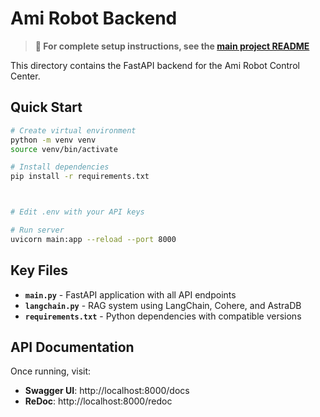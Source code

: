 # Ami Robot Backend

> **📖 For complete setup instructions, see the [main project README](../README.md)**

This directory contains the FastAPI backend for the Ami Robot Control Center.

## Quick Start

```bash
# Create virtual environment
python -m venv venv
source venv/bin/activate

# Install dependencies
pip install -r requirements.txt



# Edit .env with your API keys

# Run server
uvicorn main:app --reload --port 8000
```

## Key Files

- **`main.py`** - FastAPI application with all API endpoints
- **`langchain.py`** - RAG system using LangChain, Cohere, and AstraDB
- **`requirements.txt`** - Python dependencies with compatible versions

## API Documentation

Once running, visit:
- **Swagger UI**: http://localhost:8000/docs
- **ReDoc**: http://localhost:8000/redoc
